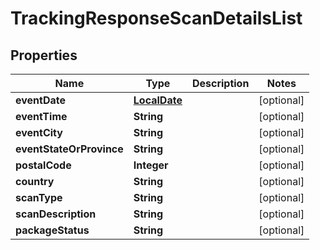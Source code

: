

# TrackingResponseScanDetailsList

## Properties

Name | Type | Description | Notes
------------ | ------------- | ------------- | -------------
**eventDate** | [**LocalDate**](LocalDate.md) |  |  [optional]
**eventTime** | **String** |  |  [optional]
**eventCity** | **String** |  |  [optional]
**eventStateOrProvince** | **String** |  |  [optional]
**postalCode** | **Integer** |  |  [optional]
**country** | **String** |  |  [optional]
**scanType** | **String** |  |  [optional]
**scanDescription** | **String** |  |  [optional]
**packageStatus** | **String** |  |  [optional]



